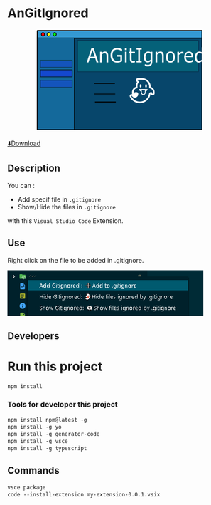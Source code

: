 # AnGitIgnored

<div align="center">

![Image](images/logoAnGitIgnoredV000003.png)

</div>

[⬇️Download](https://marketplace.visualstudio.com/items?itemName=AnAppWiLos.gitignoreadd)

## Description

You can :

- Add specif file in `.gitignore`
- Show/Hide the files in `.gitignore`

with this `Visual Studio Code` Extension.

## Use

Right click on the file to be added in .gitignore.

![README](Readme_images/README.png)

## Developers

# Run this project

    npm install
    
### Tools for developer this project

    npm install npm@latest -g
    npm install -g yo
    npm install -g generator-code
    npm install -g vsce 
    npm install -g typescript

## Commands

    vsce package
    code --install-extension my-extension-0.0.1.vsix
 <!--   
    npm install --save-dev @types/node
    npm i @types/mocha
    npm install "@types/node" --save-dev 
 -->  
<!-- https://code.visualstudio.com/api/working-with-extensions/publishing-extension -->
<!-- https://medium.com/@Ealsur/extensiones-en-visual-studio-code-39463fee452e -->

<!-- https://geeks.ms/jorge/2017/07/17/crear-nuestra-primera-extension-para-visual-studio-code-i/ -->